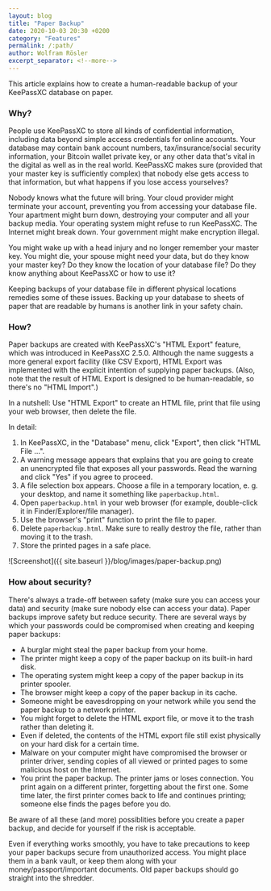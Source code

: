 ```yaml
---
layout: blog
title: "Paper Backup"
date: 2020-10-03 20:30 +0200
category: "Features"
permalink: /:path/
author: Wolfram Rösler
excerpt_separator: <!--more-->
---
```


This article explains how to create a human-readable backup of your KeePassXC database on paper.

<!--more-->

### Why?

People use KeePassXC to store all kinds of confidential information, including data beyond simple access credentials for online accounts. Your database may contain bank account numbers, tax/insurance/social security information, your Bitcoin wallet private key, or any other data that's vital in the digital as well as in the real world. KeePassXC makes sure (provided that your master key is sufficiently complex) that nobody else gets access to that information, but what happens if you lose access yourselves?

Nobody knows what the future will bring. Your cloud provider might terminate your account, preventing you from accessing your database file. Your apartment might burn down, destroying your computer and all your backup media. Your operating system might refuse to run KeePassXC. The Internet might break down. Your government might make encryption illegal.

You might wake up with a head injury and no longer remember your master key. You might die, your spouse might need your data, but do they know your master key? Do they know the location of your database file? Do they know anything about KeePassXC or how to use it?

Keeping backups of your database file in different physical locations remedies some of these issues. Backing up your database to sheets of paper that are readable by humans is another link in your safety chain.

### How?

Paper backups are created with KeePassXC's "HTML Export" feature, which was introduced in KeePassXC 2.5.0. Although the name suggests a more general export facility (like CSV Export), HTML Export was implemented with the explicit intention of supplying paper backups. (Also, note that the result of HTML Export is designed to be human-readable, so there's no "HTML Import".)

In a nutshell: Use "HTML Export" to create an HTML file, print that file using your web browser, then delete the file.

In detail:

1. In KeePassXC, in the "Database" menu, click "Export", then click "HTML File ...".
2. A warning message appears that explains that you are going to create an unencrypted file that exposes all your passwords. Read the warning and click "Yes" if you agree to proceed.
3. A file selection box appears. Choose a file in a temporary location, e. g. your desktop, and name it something like `paperbackup.html`.
4. Open `paperbackup.html` in your web browser (for example, double-click it in Finder/Explorer/file manager).
5. Use the browser's "print" function to print the file to paper.
6. Delete `paperbackup.html`. Make sure to really destroy the file, rather than moving it to the trash.
7. Store the printed pages in a safe place.

![Screenshot]({{ site.baseurl }}/blog/images/paper-backup.png)

### How about security?

There's always a trade-off between safety (make sure you can access your data) and security (make sure nobody else can access your data). Paper backups improve safety but reduce security. There are several ways by which your passwords could be compromised when creating and keeping paper backups:

* A burglar might steal the paper backup from your home.
* The printer might keep a copy of the paper backup on its built-in hard disk.
* The operating system might keep a copy of the paper backup in its printer spooler.
* The browser might keep a copy of the paper backup in its cache.
* Someone might be eavesdropping on your network while you send the paper backup to a network printer.
* You might forget to delete the HTML export file, or move it to the trash rather than deleting it.
* Even if deleted, the contents of the HTML export file still exist physically on your hard disk for a certain time.
* Malware on your computer might have compromised the browser or printer driver, sending copies of all viewed or printed pages to some malicious host on the Internet.
* You print the paper backup. The printer jams or loses connection. You print again on a different printer, forgetting about the first one. Some time later, the first printer comes back to life and continues printing; someone else finds the pages before you do.

Be aware of all these (and more) possiblities before you create a paper backup, and decide for yourself if the risk is acceptable.

Even if everything works smoothly, you have to take precautions to keep your paper backups secure from unauthorized access. You might place them in a bank vault, or keep them along with your money/passport/important documents. Old paper backups should go straight into the shredder.
